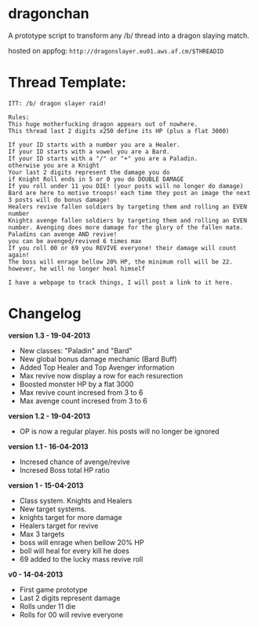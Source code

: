 dragonchan
==========

A prototype script to transform any /b/ thread into a dragon slaying match.

hosted on appfog:
`http://dragonslayer.eu01.aws.af.cm/$THREADID`




Thread Template:
================
```
ITT: /b/ dragon slayer raid!

Rules:
This huge motherfucking dragon appears out of nowhere.
This thread last 2 digits x250 define its HP (plus a flat 3000)

If your ID starts with a number you are a Healer.
If your ID starts with a vowel you are a Bard.
If your ID starts with a "/" or "+" you are a Paladin.
otherwise you are a Knight
Your last 2 digits represent the damage you do
if Knight Roll ends in 5 or 0 you do DOUBLE DAMAGE
If you roll under 11 you DIE! (your posts will no longer do damage)
Bard are here to motive troops! each time they post an image the next 3 posts will do bonus damage!
Healers revive fallen soldiers by targeting them and rolling an EVEN number
Knights avenge fallen soldiers by targeting them and rolling an EVEN number. Avenging does more damage for the glory of the fallen mate.
Paladins can avenge AND revive!
you can be avenged/revived 6 times max
If you roll 00 or 69 you REVIVE everyone! their damage will count again!
The boss will enrage bellow 20% HP, the minimum roll will be 22. however, he will no longer heal himself

I have a webpage to track things, I will post a link to it here.
```



Changelog
=========
__version 1.3 - 19-04-2013__
  - New classes: "Paladin" and "Bard"
  - New global bonus damage mechanic (Bard Buff)
  - Added Top Healer and Top Avenger information
  - Max revive now display a row for each resurection
  - Boosted monster HP by a flat 3000
  - Max revive count incresed from 3 to 6
  - Max avenge count incresed from 3 to 6

__version 1.2 - 19-04-2013__
  - OP is now a regular player. his posts will no longer be ignored

__version 1.1 - 16-04-2013__
  - Incresed chance of avenge/revive
  - Incresed Boss total HP ratio

__version 1 - 15-04-2013__
  - Class system. Knights and Healers
  - New target systems. 
  - knights target for more damage
  - Healers target for revive
  - Max 3 targets
  - boss will enrage when bellow 20% HP
  - boll will heal for every kill he does
  - 69 added to the lucky mass revive roll

__v0 - 14-04-2013__
  - First game prototype
  - Last 2 digits represent damage
  - Rolls under 11 die
  - Rolls for 00 will revive everyone
